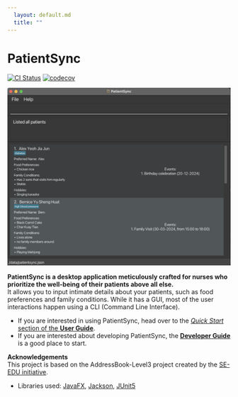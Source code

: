 ```yaml
---
  layout: default.md
  title: ""
---
```


# PatientSync

[![CI Status](https://github.com/se-edu/addressbook-level3/workflows/Java%20CI/badge.svg)](https://github.com/se-edu/addressbook-level3/actions)
[![codecov](https://codecov.io/gh/se-edu/addressbook-level3/branch/master/graph/badge.svg)](https://codecov.io/gh/se-edu/addressbook-level3)

![Ui](images/Ui.png)

**PatientSync is a desktop application meticulously crafted for nurses who prioritize the well-being of their patients above all else.**  
It allows you to input intimate details about your patients, such as food preferences and family conditions. While it has a GUI, most of the user interactions happen using a CLI (Command Line Interface).


* If you are interested in using PatientSync, head over to the [_Quick Start_ section of the **User Guide**](UserGuide.html#quick-start).
* If you are interested about developing PatientSync, the [**Developer Guide**](DeveloperGuide.html) is a good place to start.


**Acknowledgements**  
This project is based on the AddressBook-Level3 project created by the [SE-EDU initiative](https://se-education.org).

* Libraries used: [JavaFX](https://openjfx.io/), [Jackson](https://github.com/FasterXML/jackson), [JUnit5](https://github.com/junit-team/junit5)
